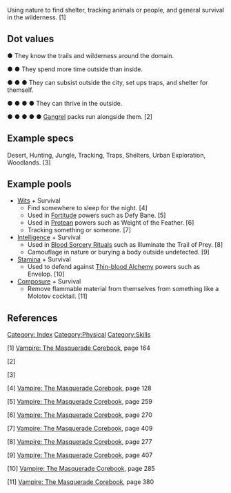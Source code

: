 Using nature to find shelter, tracking animals or people, and general
survival in the wilderness. [1]

## Dot values

● They know the trails and wilderness around the domain.

● ● They spend more time outside than inside.

● ● ● They can subsist outside the city, set ups traps, and shelter for
themself.

● ● ● ● They can thrive in the outside.

● ● ● ● ● [Gangrel](./gangrel.md)
packs run alongside them. [2]

## Example specs

Desert, Hunting, Jungle, Tracking, Traps, Shelters, Urban Exploration,
Woodlands. [3]

## Example pools

- [Wits](./wits.md) + Survival
  - Find somewhere to sleep for the night. [4]
  - Used in
    [Fortitude](./fortitude.md)
    powers such as Defy Bane. [5]
  - Used in
    [Protean](./protean.md)
    powers such as Weight of the Feather. [6]
  - Tracking something or someone. [7]
- [Intelligence](./intelligence.md) + Survival
  - Used in [Blood Sorcery Rituals](./blood_sorcery_rituals.md) such as
    Illuminate the Trail of Prey. [8]
  - Camouflage in nature or burying a body outside undetected. [9]
- [Stamina](./stamina.md) +
  Survival
  - Used to defend against <a href="Thin-blood_Alchemy" class="wikilink"
    title="Thin-blood Alchemy">Thin-blood Alchemy</a> powers such as
    Envelop. [10]
- [Composure](./composure.md) +
  Survival
  - Remove flammable material from themselves from something like a
    Molotov cocktail. [11]

## References

<a href="Category:_Index" class="wikilink"
title="Category: Index">Category: Index</a>
<a href="Category:Physical" class="wikilink"
title="Category:Physical">Category:Physical</a>
<a href="Category:Skills" class="wikilink"
title="Category:Skills">Category:Skills</a>

[1] <a href="Vampire:_The_Masquerade_Corebook" class="wikilink"
title="Vampire: The Masquerade Corebook">Vampire: The Masquerade
Corebook</a>, page 164

[2]

[3]

[4] <a href="Vampire:_The_Masquerade_Corebook" class="wikilink"
title="Vampire: The Masquerade Corebook">Vampire: The Masquerade
Corebook</a>, page 128

[5] <a href="Vampire:_The_Masquerade_Corebook" class="wikilink"
title="Vampire: The Masquerade Corebook">Vampire: The Masquerade
Corebook</a>, page 259

[6] <a href="Vampire:_The_Masquerade_Corebook" class="wikilink"
title="Vampire: The Masquerade Corebook">Vampire: The Masquerade
Corebook</a>, page 270

[7] <a href="Vampire:_The_Masquerade_Corebook" class="wikilink"
title="Vampire: The Masquerade Corebook">Vampire: The Masquerade
Corebook</a>, page 409

[8] <a href="Vampire:_The_Masquerade_Corebook" class="wikilink"
title="Vampire: The Masquerade Corebook">Vampire: The Masquerade
Corebook</a>, page 277

[9] <a href="Vampire:_The_Masquerade_Corebook" class="wikilink"
title="Vampire: The Masquerade Corebook">Vampire: The Masquerade
Corebook</a>, page 407

[10] <a href="Vampire:_The_Masquerade_Corebook" class="wikilink"
title="Vampire: The Masquerade Corebook">Vampire: The Masquerade
Corebook</a>, page 285

[11] <a href="Vampire:_The_Masquerade_Corebook" class="wikilink"
title="Vampire: The Masquerade Corebook">Vampire: The Masquerade
Corebook</a>, page 380
